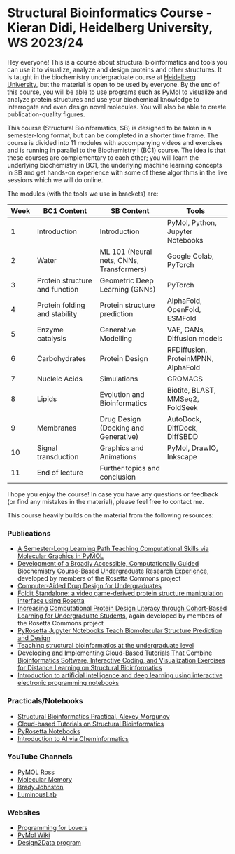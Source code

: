 # Structural Bioinformatics Course - Kieran Didi, Heidelberg University, WS 2023/24

Hey everyone! This is a course about structural bioinformatics and tools you can use it to visualize, analyze and design proteins and other structures. It is taught in the biochemistry undergraduate course at [Heidelberg University](https://www.uni-heidelberg.de/en), but the material is open to be used by everyone. By the end of this course, you will be able to use programs such as PyMol to visualize and analyze protein structures and use your biochemical knowledge to interrogate and even design novel molecules. You will also be able to create publication-quality figures. 

This course (Structural Bioinformatics, SB) is designed to be taken in a semester-long format, but can be completed in a shorter time frame. The course is divided into 11 modules with accompanying videos and exercises and is running in parallel to the Biochemistry I (BC1) course. The idea is that these courses are complementary to each other; you will learn the underlying biochemistry in BC1, the underlying machine learning concepts in SB and get hands-on experience with some of these algorithms in the live sessions which we will do online. 

The modules (with the tools we use in brackets) are:

| Week 	| BC1 Content                    	| SB Content                               	| Tools                               	|
|------	|--------------------------------	|------------------------------------------	|-------------------------------------	|
| 1    	| Introduction                   	| Introduction                             	| PyMol, Python, Jupyter Notebooks    	|
| 2    	| Water                          	| ML 101 (Neural nets, CNNs, Transformers) 	| Google Colab, PyTorch               	|
| 3    	| Protein structure and function 	| Geometric Deep Learning (GNNs)           	| PyTorch                             	|
| 4    	| Protein folding and stability  	| Protein structure prediction             	| AlphaFold, OpenFold, ESMFold        	|
| 5    	| Enzyme catalysis               	| Generative Modelling                     	| VAE, GANs, Diffusion models         	|
| 6    	| Carbohydrates                  	| Protein Design                           	| RFDiffusion, ProteinMPNN, AlphaFold 	|
| 7    	| Nucleic Acids                  	| Simulations                              	| GROMACS                             	|
| 8    	| Lipids                         	| Evolution and Bioinformatics             	| Biotite, BLAST, MMSeq2, FoldSeek    	|
| 9    	| Membranes                      	| Drug Design (Docking and Generative)     	| AutoDock, DiffDock, DiffSBDD        	|
| 10   	| Signal transduction             	| Graphics and Animations                  	| PyMol, DrawIO, Inkscape             	|
| 11   	| End of lecture                 	| Further topics and conclusion             |                                   	|

I hope you enjoy the course! In case you have any questions or feedback (or find any mistakes in the material), please feel free to contact me.

This course heavily builds on the material from the following resources:

### Publications
- [A Semester-Long Learning Path Teaching Computational Skills via Molecular Graphics in PyMOL](https://meridian.allenpress.com/the-biophysicist/article/3/2/106/489572/A-Semester-Long-Learning-Path-Teaching)
- [Development of a Broadly Accessible, Computationally Guided Biochemistry Course-Based Undergraduate Research Experience](https://pubs.acs.org/doi/10.1021/acs.jchemed.0c01073?ref=pdf), developed by members of the Rosetta Commons project
- [Computer-Aided Drug Design for Undergraduates](https://pubs.acs.org/doi/10.1021/acs.jchemed.8b00712)
- [Foldit Standalone: a video game-derived protein structure manipulation interface using Rosetta](https://academic.oup.com/bioinformatics/article/33/17/2765/3803439)
- [Increasing Computational Protein Design Literacy through Cohort-Based Learning for Undergraduate Students](https://pubs.acs.org/doi/10.1021/acs.jchemed.2c00500), again developed by members of the Rosetta Commons project
- [PyRosetta Jupyter Notebooks Teach Biomolecular Structure Prediction and Design](https://meridian.allenpress.com/the-biophysicist/article/2/1/108/464092/PyRosetta-Jupyter-Notebooks-Teach-Biomolecular)
- [Teaching structural bioinformatics at the undergraduate level](https://iubmb.onlinelibrary.wiley.com/doi/full/10.1002/bmb.2003.494031060287)
- [Developing and Implementing Cloud-Based Tutorials That Combine Bioinformatics Software, Interactive Coding, and Visualization Exercises for Distance Learning on Structural Bioinformatics](https://pubs.acs.org/doi/10.1021/acs.jchemed.1c00022)
- [Introduction to artificial intelligence and deep learning using interactive electronic programming notebooks](https://onlinelibrary.wiley.com/doi/10.1002/ardp.202200628)

### Practicals/Notebooks
- [Structural Bioinformatics Practical, Alexey Morgunov](https://github.com/alexeymorgunov/structbioinfo)
- [Cloud-based Tutorials on Structural Bioinformatics](https://github.com/pb3lab/ibm3202)
- [PyRosetta Notebooks](https://github.com/RosettaCommons/PyRosetta.notebooks)
- [Introduction to AI via Cheminformatics](https://github.com/kochgroup/intro_pharma_ai)

### YouTube Channels
- [PyMOL Ross](https://www.youtube.com/@pymolross)
- [Molecular Memory](https://www.youtube.com/playlist?list=PLUMhYZpMLtal_Z7to3by2ATHP-cI4ma5X)
- [Brady Johnston](https://www.youtube.com/@BradyJohnston)
- [LuminousLab](https://www.youtube.com/@LuminousLab)

### Websites
- [Programming for Lovers](https://compeau.cbd.cmu.edu/programming-for-lovers/)
- [PyMol Wiki](https://pymolwiki.org/index.php/Main_Page)
- [Design2Data program](https://d2d.ucdavis.edu/)


